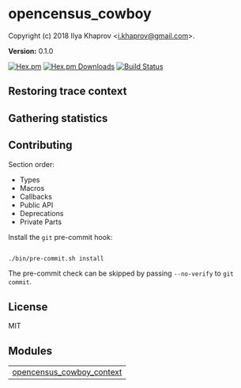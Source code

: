 

# opencensus_cowboy #

Copyright (c) 2018 Ilya Khaprov <<i.khaprov@gmail.com>>.

__Version:__ 0.1.0

[![Hex.pm][Hex badge]][Hex link]
[![Hex.pm Downloads][Hex downloads badge]][Hex link]
[![Build Status][Travis badge]][Travis link]

## Restoring trace context

## Gathering statistics

## Contributing

Section order:

- Types
- Macros
- Callbacks
- Public API
- Deprecations
- Private Parts

Install the `git` pre-commit hook:

```bash

./bin/pre-commit.sh install

```

The pre-commit check can be skipped by passing `--no-verify` to `git commit`.

## License

MIT

[Hex badge]: https://img.shields.io/hexpm/v/opencensus_cowboy.svg?maxAge=2592000?style=plastic
[Hex link]: https://hex.pm/packages/opencensus_cowboy
[Hex downloads badge]: https://img.shields.io/hexpm/dt/opencensus_cowboy.svg?maxAge=2592000
[Travis badge]: https://travis-ci.org/deadtrickster/opencensus-cowboy.svg?branch=version-3
[Travis link]: https://travis-ci.org/deadtrickster/opencensus-cowboy
[Coveralls badge]: https://coveralls.io/repos/github/deadtrickster/opencensus-cowboy/badge.svg?branch=master
[Coveralls link]: https://coveralls.io/github/deadtrickster/opencensus-cowboy?branch=master


## Modules ##


<table width="100%" border="0" summary="list of modules">
<tr><td><a href="opencensus_cowboy_context.md" class="module">opencensus_cowboy_context</a></td></tr></table>

